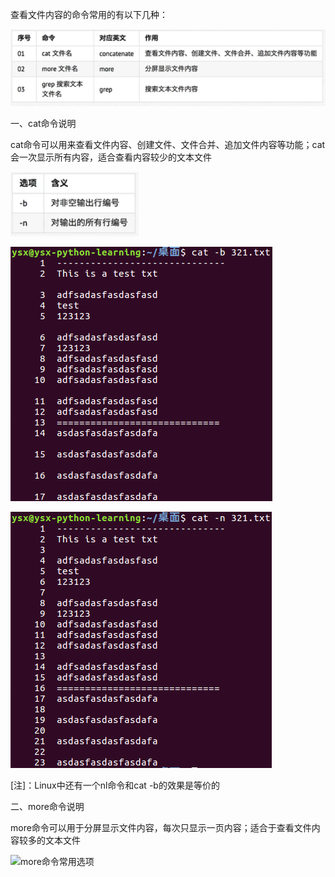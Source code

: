 查看文件内容的命令常用的有以下几种：

![查看文件内容常用命令](https://github.com/CrystalMathYao/Basic-Knowledge-Learning/blob/master/Linux入门基础知识/Figure/查看文件内容常用命令.png)

一、cat命令说明

cat命令可以用来查看文件内容、创建文件、文件合并、追加文件内容等功能；cat会一次显示所有内容，适合查看内容较少的文本文件

![cat命令常用选项](https://github.com/CrystalMathYao/Basic-Knowledge-Learning/blob/master/Linux入门基础知识/Figure/cat命令常用选项.png)

![cat命令举例1](https://github.com/CrystalMathYao/Basic-Knowledge-Learning/blob/master/Linux入门基础知识/Figure/cat命令举例1.png)

![cat命令举例2](https://github.com/CrystalMathYao/Basic-Knowledge-Learning/blob/master/Linux入门基础知识/Figure/cat命令举例2.png)

[注]：Linux中还有一个nl命令和cat -b的效果是等价的

二、more命令说明

more命令可以用于分屏显示文件内容，每次只显示一页内容；适合于查看文件内容较多的文本文件

![more命令常用选项](https://github.com/CrystalMathYao/Basic-Knowledge-Learning/blob/master/Linux入门基础知识/Figure/more命令常用选项.png)
